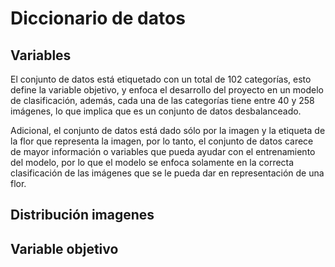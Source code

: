 # Diccionario de datos

## Variables

El conjunto de datos está etiquetado con un total de 102 categorías, esto define la variable objetivo, y enfoca el desarrollo del proyecto en un modelo de clasificación, además, cada una de las categorías tiene entre 40 y 258 imágenes, lo que implica que es un conjunto de datos desbalanceado.

Adicional, el conjunto de datos está dado sólo por la imagen y la etiqueta de la flor que representa la imagen, por lo tanto, el conjunto de datos carece de mayor información o variables que pueda ayudar con el entrenamiento del modelo, por lo que el modelo se enfoca solamente en la correcta clasificación de las imágenes que se le pueda dar en representación de una flor.

## Distribución imagenes


## Variable objetivo

